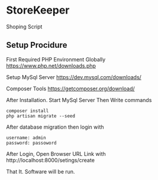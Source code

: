 # StoreKeeper
Shoping Script

## Setup Procidure
First Required PHP Environment Globally
https://www.php.net/downloads.php

Setup MySql Server
https://dev.mysql.com/downloads/

Composer Tools
https://getcomposer.org/download/

After Installation. Start MySql Server
Then Write commands
```
composer install
php artisan migrate --seed
```

After database migration then login with
```
username: admin
password: passoword
```

After Login, Open Browser URL Link with 
http://localhost:8000/setings/create


That It. Software will be run.
